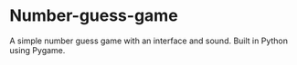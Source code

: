 # Number-guess-game
A simple number guess game with an interface and sound. Built in Python using Pygame.
